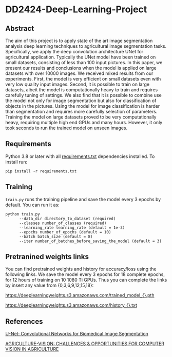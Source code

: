 # DD2424-Deep-Learning-Project

## Abstract
The aim of this project is to apply state of the art image segmentation analysis deep learning techniques to agricultural image segmentation tasks. Specifically, we apply the deep convolution architecture UNet for agricultural application. Typically the UNet model have been trained on small datasets, consisting of less than 100 input pictures. In this paper, we present our results and conclusions when the model is applied on large datasets with over 10000 images. We received  mixed results from our experiments. First, the model is very efficient on small datasets even with very low quality input images. Second, it is possible to train on large datasets, albeit the model is computationally heavy to train and requires carefully tuning of settings. We also find that it is possible to combine use the model not only for image segmentation but also for classification of objects in the pictures. Using the model for image classification is harder than segmentation and requires more carefully selection of parameters. Training the model on large datasets proved to be very computationally heavy, requiring multiple high end GPUs and many hours. However, it only took seconds to run the trained model on unseen images.


## Requirements
Python 3.8 or later with all [requirements.txt](https://github.com/alishibli97/KTH-Deep-Learning-Project/blob/main/requirements.txt) dependencies installed. To install run:

`pip install -r requirements.txt`


## Training
`train.py` runs the training pipeline and save the model every 3 epochs by default. You can run it as:
```
python train.py 
      --data_dir directory_to_dataset (required)
      --classes number_of_classes (required)
      --learning_rate learning_rate (default = 1e-3)
      --epochs number_of_epochs (default = 10)
      --batch batch_size (default = 8)
      --iter number_of_batches_before_saving_the_model (default = 3)
```


## Pretranined weights links

You can find pretrained weights and history for accuracy/loss using the following links. We save the model every 3 epochs for 18 complete epochs, for 12 hours of training on 10 1080 Ti GPUs. Thus you can complete the links by insert any value from {0,3,6,9,12,15,18}:

https://deeplearningweights.s3.amazonaws.com/trained_model_{}.pth

https://deeplearningweights.s3.amazonaws.com/history_{}.txt


## References
[U-Net: Convolutional Networks for Biomedical Image Segmentation](https://arxiv.org/abs/1505.04597)

[AGRICULTURE-VISION: CHALLENGES & OPPORTUNITIES FOR COMPUTER VISION IN AGRICULTURE](https://www.agriculture-vision.com/agriculture-vision-2021)
